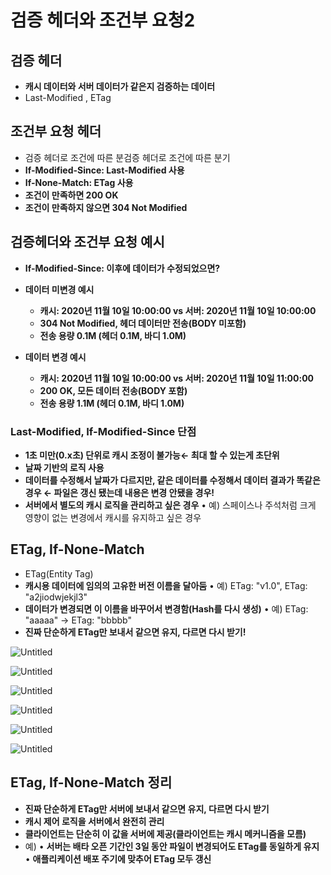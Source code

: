 # 검증 헤더와 조건부 요청2

## 검증 헤더

- **캐시 데이터와 서버 데이터가 같은지 검증하는 데이터**
- Last-Modified , ETag

## 조건부 요청 헤더

- 검증 헤더로 조건에 따른 분검증 헤더로 조건에 따른 분기
- **If-Modified-Since: Last-Modified 사용**
- **If-None-Match: ETag 사용**
- **조건이 만족하면 200 OK**
- **조건이 만족하지 않으면 304 Not Modified**

## 검증헤더와 조건부 요청 예시

- **If-Modified-Since: 이후에 데이터가 수정되었으면?**
- **데이터 미변경 예시**
    - **캐시: 2020년 11월 10일 10:00:00 vs 서버: 2020년 11월 10일 10:00:00**
    - **304 Not Modified, 헤더 데이터만 전송(BODY 미포함)**
    - **전송 용량 0.1M (헤더 0.1M, 바디 1.0M)**
    
- **데이터 변경 예시**
    - **캐시: 2020년 11월 10일 10:00:00 vs 서버: 2020년 11월 10일 11:00:00**
    - **200 OK, 모든 데이터 전송(BODY 포함)**
    - **전송 용량 1.1M (헤더 0.1M, 바디 1.0M)**
    

### Last-Modified, If-Modified-Since 단점

- **1초 미만(0.x초) 단위로 캐시 조정이 불가능← 최대 할 수 있는게 초단위**
- **날짜 기반의 로직 사용**
- **데이터를 수정해서 날짜가 다르지만, 같은 데이터를 수정해서 데이터 결과가 똑같은 경우 ← 파일은 갱신 됐는데 내용은 변경 안됐을 경우!**
- **서버에서 별도의 캐시 로직을 관리하고 싶은 경우**
• 예) 스페이스나 주석처럼 크게 영향이 없는 변경에서 캐시를 유지하고 싶은 경우

## ETag, If-None-Match

- ETag(Entity Tag)
- **캐시용 데이터에 임의의 고유한 버전 이름을 달아둠**
• 예) ETag: "v1.0", ETag: "a2jiodwjekjl3"
- **데이터가 변경되면 이 이름을 바꾸어서 변경함(Hash를 다시 생성)**
• 예) ETag: "aaaaa" -> ETag: "bbbbb"
- **진짜 단순하게 ETag만 보내서 같으면 유지, 다르면 다시 받기!**

![Untitled](%E1%84%80%E1%85%A5%E1%86%B7%E1%84%8C%E1%85%B3%E1%86%BC%20%E1%84%92%E1%85%A6%E1%84%83%E1%85%A5%E1%84%8B%E1%85%AA%20%E1%84%8C%E1%85%A9%E1%84%80%E1%85%A5%E1%86%AB%E1%84%87%E1%85%AE%20%E1%84%8B%E1%85%AD%E1%84%8E%E1%85%A5%E1%86%BC2%20d265866909024cf2a297b5a6e15b0e97/Untitled.png)

![Untitled](%E1%84%80%E1%85%A5%E1%86%B7%E1%84%8C%E1%85%B3%E1%86%BC%20%E1%84%92%E1%85%A6%E1%84%83%E1%85%A5%E1%84%8B%E1%85%AA%20%E1%84%8C%E1%85%A9%E1%84%80%E1%85%A5%E1%86%AB%E1%84%87%E1%85%AE%20%E1%84%8B%E1%85%AD%E1%84%8E%E1%85%A5%E1%86%BC2%20d265866909024cf2a297b5a6e15b0e97/Untitled%201.png)

![Untitled](%E1%84%80%E1%85%A5%E1%86%B7%E1%84%8C%E1%85%B3%E1%86%BC%20%E1%84%92%E1%85%A6%E1%84%83%E1%85%A5%E1%84%8B%E1%85%AA%20%E1%84%8C%E1%85%A9%E1%84%80%E1%85%A5%E1%86%AB%E1%84%87%E1%85%AE%20%E1%84%8B%E1%85%AD%E1%84%8E%E1%85%A5%E1%86%BC2%20d265866909024cf2a297b5a6e15b0e97/Untitled%202.png)

![Untitled](%E1%84%80%E1%85%A5%E1%86%B7%E1%84%8C%E1%85%B3%E1%86%BC%20%E1%84%92%E1%85%A6%E1%84%83%E1%85%A5%E1%84%8B%E1%85%AA%20%E1%84%8C%E1%85%A9%E1%84%80%E1%85%A5%E1%86%AB%E1%84%87%E1%85%AE%20%E1%84%8B%E1%85%AD%E1%84%8E%E1%85%A5%E1%86%BC2%20d265866909024cf2a297b5a6e15b0e97/Untitled%203.png)

![Untitled](%E1%84%80%E1%85%A5%E1%86%B7%E1%84%8C%E1%85%B3%E1%86%BC%20%E1%84%92%E1%85%A6%E1%84%83%E1%85%A5%E1%84%8B%E1%85%AA%20%E1%84%8C%E1%85%A9%E1%84%80%E1%85%A5%E1%86%AB%E1%84%87%E1%85%AE%20%E1%84%8B%E1%85%AD%E1%84%8E%E1%85%A5%E1%86%BC2%20d265866909024cf2a297b5a6e15b0e97/Untitled%204.png)

![Untitled](%E1%84%80%E1%85%A5%E1%86%B7%E1%84%8C%E1%85%B3%E1%86%BC%20%E1%84%92%E1%85%A6%E1%84%83%E1%85%A5%E1%84%8B%E1%85%AA%20%E1%84%8C%E1%85%A9%E1%84%80%E1%85%A5%E1%86%AB%E1%84%87%E1%85%AE%20%E1%84%8B%E1%85%AD%E1%84%8E%E1%85%A5%E1%86%BC2%20d265866909024cf2a297b5a6e15b0e97/Untitled%205.png)

## ETag, If-None-Match 정리

- **진짜 단순하게 ETag만 서버에 보내서 같으면 유지, 다르면 다시 받기**
- **캐시 제어 로직을 서버에서 완전히 관리**
- **클라이언트는 단순히 이 값을 서버에 제공(클라이언트는 캐시 메커니즘을 모름)**
- 예)
• **서버는 배타 오픈 기간인 3일 동안 파일이 변경되어도 ETag를 동일하게 유지**
• **애플리케이션 배포 주기에 맞추어 ETag 모두 갱신**